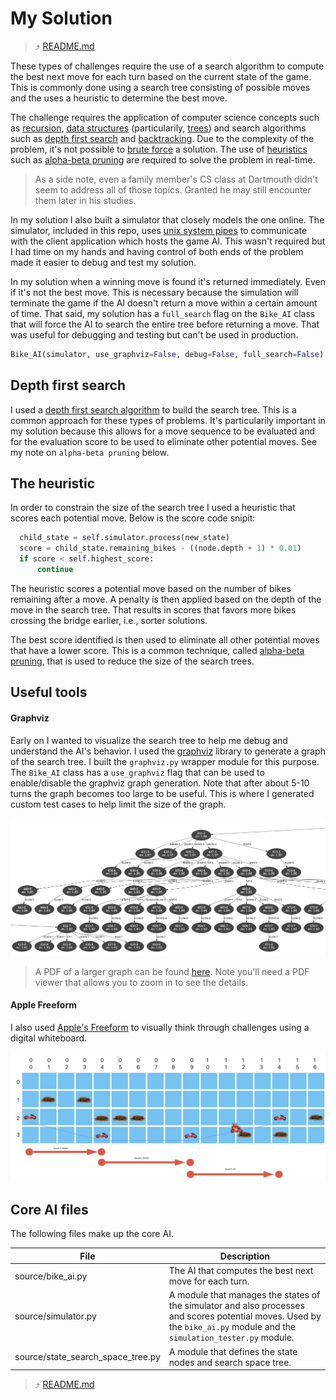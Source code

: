 # My Solution

> ⤴️ [README.md](../README.md#how-i-addressed-this-challenge)

These types of challenges require the use of a search algorithm to compute the best next move for each turn based on the current state of the game. This is commonly done using a search tree consisting of possible moves and the uses a heuristic to determine the best move.  

The challenge requires the application of computer science concepts such as [recursion](https://en.wikipedia.org/wiki/Recursion#:~:text=Recursion%20in%20computer%20programming%20is,simpler%20versions%20of%20the%20problem), [data structures](https://en.wikipedia.org/wiki/Data_structure) (particularily, [trees](https://en.wikipedia.org/wiki/Tree_(data_structure))) and search algorithms such as [depth first search](https://en.wikipedia.org/wiki/Depth-first_search) and [backtracking](https://en.wikipedia.org/wiki/Backtracking).   Due to the complexity of the problem, it's not possible to [brute force](https://en.wikipedia.org/wiki/Brute-force_search) a solution.  The use of [heuristics](https://en.wikipedia.org/wiki/Heuristic_(computer_science)) such as [alpha-beta pruning](https://en.wikipedia.org/wiki/Alpha%E2%80%93beta_pruning) are required to solve the problem in real-time.

> As a side note, even a family member's CS class at Dartmouth didn't seem to address all of those topics. Granted he may still encounter them later in his studies.

In my solution I also built a simulator that closely models the one online.  The simulator, included in this repo, uses [unix system pipes](https://en.wikipedia.org/wiki/Pipeline_(Unix)) to communicate with the client application which hosts the game AI.  This wasn't required but I had time on my hands and having control of both ends of the problem made it easier to debug and test my solution.

In my solution when a winning move is found it's returned immediately. Even if it's not the best move. This is necessary because the simulation will terminate the game if the AI doesn't return a move within a certain amount of time. That said, my solution has a `full_search` flag on the `Bike_AI` class that will force the AI to search the entire tree before returning a move. That was useful for debugging and testing but can't be used in production.

```python
Bike_AI(simulator, use_graphviz=False, debug=False, full_search=False)
```

## Depth first search

I used a [depth first search algorithm](https://en.wikipedia.org/wiki/Depth-first_search) to build the search tree.  This is a common approach for these types of problems.  It's particularily important in my solution because this allows for a move sequence to be evaluated and for the evaluation score to be used to eliminate other potential moves.
See my note on `alpha-beta pruning` below.

## The heuristic

In order to constrain the size of the search tree I used a heuristic that scores each potential move.  Below is the score code snipit:

```python
  child_state = self.simulator.process(new_state)
  score = child_state.remaining_bikes - ((node.depth + 1) * 0.01)
  if score < self.highest_score:
      continue
```

The heuristic scores a potential move based on the number of bikes remaining after a move. A penalty is then applied based on the depth of the move in the search tree. That results in scores that favors more bikes crossing the bridge earlier, i.e., sorter solutions.

The best score identified is then used to eliminate all other potential moves that have a lower score.  This is a common technique, called [alpha-beta pruning](https://en.wikipedia.org/wiki/Alpha%E2%80%93beta_pruning), that is used to reduce the size of the search trees.

## Useful tools
#### Graphviz
Early on I wanted to visualize the search tree to help me debug and understand the AI's behavior.  I used the [graphviz](https://graphviz.org/) library to generate a graph of the search tree. I built the `graphviz.py` wrapper module for this purpose.  The `Bike_AI` class has a `use_graphviz` flag that can be used to enable/disable the graphviz graph generation. Note that after about 5-10 turns the graph becomes too large to be useful.  This is where I generated custom test cases to help limit the size of the graph.

![Graphviz graph of the search tree](./search-tree.png)

> A PDF of a larger graph can be found [here](./search-tree.pdf). Note you'll need a PDF viewer that allows you to zoom in to see the details.

#### Apple Freeform
I also used [Apple's Freeform](https://apps.apple.com/us/app/freeform/id6443742539) to visually think through challenges using a digital whiteboard.

![Apple Freeform visualization of moves](./apple-freeform.png)

## Core AI files
The following files make up the core AI.

| File | Description |
| --- | --- |
| source/bike_ai.py | The AI that computes the best next move for each turn. |
| source/simulator.py | A module that manages the states of the simulator and also processes and scores potential moves.  Used by the `bike_ai.py` module and the `simulation_tester.py` module. |
| source/state_search_space_tree.py | A module that defines the state nodes and search space tree. |

> ⤴️ [README.md](../README.md#how-i-addressed-this-challenge)
